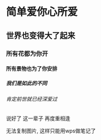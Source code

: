# 简单爱你心所爱
## 世界也变得大了起来
### 所有花都为你开
#### 所有景物也为了你安排
##### 我们是如此的不同
###### 肯定前世就已经深爱过
说好了 这一辈子 再度重相逢

无法复制图片, 这样只能用wps做笔记了
